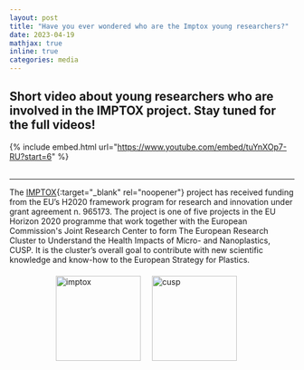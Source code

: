 ```yaml
---
layout: post
title: "Have you ever wondered who are the Imptox young researchers?"
date: 2023-04-19
mathjax: true
inline: true
categories: media
---
```


## Short video about young researchers who are involved in the IMPTOX project. Stay tuned for the full videos!

{% include embed.html url="https://www.youtube.com/embed/tuYnXOp7-RU?start=6" %}
<br /> <br />

**  **

The [IMPTOX](https://www.imptox.eu/en/){:target="_blank" rel="noopener"} project has received funding from the EU’s H2020 framework program for research and innovation under grant agreement n. 965173. The project is one of five projects in the EU Horizon 2020 programme that work together with the European Commission's Joint Research Center to form The European Research Cluster to Understand the Health Impacts of Micro- and Nanoplastics, CUSP. It is the cluster’s overall goal to contribute with new scientific knowledge and know-how to the European Strategy for Plastics.

<div class="image-container">
  <img class="imptox-image" src="/images/imptox.png" alt="imptox">
  <img class="cusp-image" src="/images/cusp.png" alt="cusp">
</div>

<style>
.image-container {
  display: flex;
  flex-direction: row;
  justify-content: center;
  align-items: center;
  margin-top: 20px;
}

.imptox-image,
.cusp-image {
  width: 150px;
  height: 150px;
  object-fit: contain;
  margin-right: 20px;
}
</style>

<style>
    .a2a_kit {
        float: right;
        margin: 10px;
    }
</style>

<!-- AddToAny BEGIN -->
<div class="a2a_kit a2a_kit_size_32 a2a_default_style">
    <a class="a2a_dd" href="https://www.addtoany.com/share"></a>
    <a class="a2a_button_facebook"></a>
    <a class="a2a_button_linkedin"></a>
    <a class="a2a_button_x"></a>
    <a class="a2a_button_microsoft_teams"></a>
    <a class="a2a_button_whatsapp"></a>
    <a class="a2a_button_pinterest"></a>
    <a class="a2a_button_email"></a>
</div>
<script>
    var a2a_config = a2a_config || {};
    a2a_config.num_services = 12;
</script>
<script async src="https://static.addtoany.com/menu/page.js"></script>
<!-- AddToAny END -->

<!-- VideoObject structured data for Google -->
<script type="application/ld+json">
{
  "@context": "https://schema.org",
  "@type": "VideoObject",
  "name": "Have you ever wondered who are the Imptox young researchers?",
  "description": "Short video about young researchers who are involved in the IMPTOX project, funded by the EU’s H2020 framework program.",
  "thumbnailUrl": "https://www.mfathiabdallah.com/images/imptox.png",
  "uploadDate": "2023-04-19T00:00:00+00:00",
  "duration": "PT1M23S",
  "contentUrl": "https://www.mfathiabdallah.com/imptox_interview/",
  "embedUrl": "https://www.youtube.com/embed/tuYnXOp7-RU?start=6"
}
</script>
